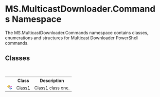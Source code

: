# MS.MulticastDownloader.Commands Namespace
 

The MS.MulticastDownloader.Commands namespace contains classes, enumerations and structures for Multicast Downloader PowerShell commands.


## Classes
&nbsp;<table><tr><th></th><th>Class</th><th>Description</th></tr><tr><td>![Public class](media/pubclass.gif "Public class")</td><td><a href="ce2a4ea5-69ec-8c12-2cda-47e96433d997">Class1</a></td><td>
Class1 class one.</td></tr></table>&nbsp;
